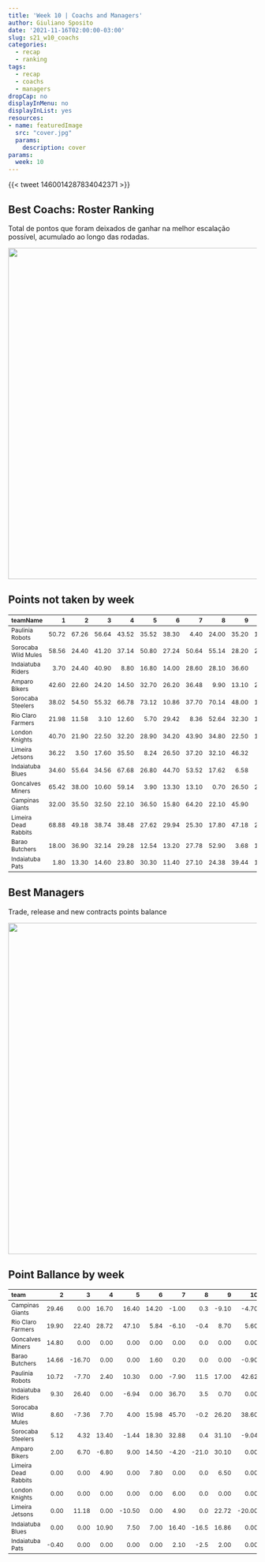 ```yaml
---
title: 'Week 10 | Coachs and Managers'
author: Giuliano Sposito
date: '2021-11-16T02:00:00-03:00'
slug: s21_w10_coachs
categories:
  - recap
  - ranking
tags:
  - recap
  - coachs
  - managers
dropCap: no
displayInMenu: no
displayInList: yes
resources:
- name: featuredImage
  src: "cover.jpg"
  params:
    description: cover
params:
  week: 10
---
```

<script src="{{< blogdown/postref >}}index_files/kePrint/kePrint.js"></script>
<link href="{{< blogdown/postref >}}index_files/lightable/lightable.css" rel="stylesheet" />
<script src="{{< blogdown/postref >}}index_files/kePrint/kePrint.js"></script>
<link href="{{< blogdown/postref >}}index_files/lightable/lightable.css" rel="stylesheet" />

<!--more-->



{{< tweet 1460014287834042371 >}}

## Best Coachs: Roster Ranking

Total de pontos que foram deixados de ganhar na melhor escalação possível, acumulado ao longo das rodadas.

<img src="{{< blogdown/postref >}}index_files/figure-html/bestCoachChart-1.png" width="672" />

## Points not taken by week

<table class="table" style="font-size: 12px; margin-left: auto; margin-right: auto;">
 <thead>
  <tr>
   <th style="text-align:left;"> teamName </th>
   <th style="text-align:right;"> 1 </th>
   <th style="text-align:right;"> 2 </th>
   <th style="text-align:right;"> 3 </th>
   <th style="text-align:right;"> 4 </th>
   <th style="text-align:right;"> 5 </th>
   <th style="text-align:right;"> 6 </th>
   <th style="text-align:right;"> 7 </th>
   <th style="text-align:right;"> 8 </th>
   <th style="text-align:right;"> 9 </th>
   <th style="text-align:right;"> 10 </th>
  </tr>
 </thead>
<tbody>
  <tr>
   <td style="text-align:left;"> Paulinia Robots </td>
   <td style="text-align:right;"> 50.72 </td>
   <td style="text-align:right;"> 67.26 </td>
   <td style="text-align:right;"> 56.64 </td>
   <td style="text-align:right;"> 43.52 </td>
   <td style="text-align:right;"> 35.52 </td>
   <td style="text-align:right;"> 38.30 </td>
   <td style="text-align:right;"> 4.40 </td>
   <td style="text-align:right;"> 24.00 </td>
   <td style="text-align:right;"> 35.20 </td>
   <td style="text-align:right;"> 17.50 </td>
  </tr>
  <tr>
   <td style="text-align:left;"> Sorocaba Wild Mules </td>
   <td style="text-align:right;"> 58.56 </td>
   <td style="text-align:right;"> 24.40 </td>
   <td style="text-align:right;"> 41.20 </td>
   <td style="text-align:right;"> 37.14 </td>
   <td style="text-align:right;"> 50.80 </td>
   <td style="text-align:right;"> 27.24 </td>
   <td style="text-align:right;"> 50.64 </td>
   <td style="text-align:right;"> 55.14 </td>
   <td style="text-align:right;"> 28.20 </td>
   <td style="text-align:right;"> 26.30 </td>
  </tr>
  <tr>
   <td style="text-align:left;"> Indaiatuba Riders </td>
   <td style="text-align:right;"> 3.70 </td>
   <td style="text-align:right;"> 24.40 </td>
   <td style="text-align:right;"> 40.90 </td>
   <td style="text-align:right;"> 8.80 </td>
   <td style="text-align:right;"> 16.80 </td>
   <td style="text-align:right;"> 14.00 </td>
   <td style="text-align:right;"> 28.60 </td>
   <td style="text-align:right;"> 28.10 </td>
   <td style="text-align:right;"> 36.60 </td>
   <td style="text-align:right;"> 7.00 </td>
  </tr>
  <tr>
   <td style="text-align:left;"> Amparo Bikers </td>
   <td style="text-align:right;"> 42.60 </td>
   <td style="text-align:right;"> 22.60 </td>
   <td style="text-align:right;"> 24.20 </td>
   <td style="text-align:right;"> 14.50 </td>
   <td style="text-align:right;"> 32.70 </td>
   <td style="text-align:right;"> 26.20 </td>
   <td style="text-align:right;"> 36.48 </td>
   <td style="text-align:right;"> 9.90 </td>
   <td style="text-align:right;"> 13.10 </td>
   <td style="text-align:right;"> 21.00 </td>
  </tr>
  <tr>
   <td style="text-align:left;"> Sorocaba Steelers </td>
   <td style="text-align:right;"> 38.02 </td>
   <td style="text-align:right;"> 54.50 </td>
   <td style="text-align:right;"> 55.32 </td>
   <td style="text-align:right;"> 66.78 </td>
   <td style="text-align:right;"> 73.12 </td>
   <td style="text-align:right;"> 10.86 </td>
   <td style="text-align:right;"> 37.70 </td>
   <td style="text-align:right;"> 70.14 </td>
   <td style="text-align:right;"> 48.00 </td>
   <td style="text-align:right;"> 11.00 </td>
  </tr>
  <tr>
   <td style="text-align:left;"> Rio Claro Farmers </td>
   <td style="text-align:right;"> 21.98 </td>
   <td style="text-align:right;"> 11.58 </td>
   <td style="text-align:right;"> 3.10 </td>
   <td style="text-align:right;"> 12.60 </td>
   <td style="text-align:right;"> 5.70 </td>
   <td style="text-align:right;"> 29.42 </td>
   <td style="text-align:right;"> 8.36 </td>
   <td style="text-align:right;"> 52.64 </td>
   <td style="text-align:right;"> 32.30 </td>
   <td style="text-align:right;"> 19.62 </td>
  </tr>
  <tr>
   <td style="text-align:left;"> London Knights </td>
   <td style="text-align:right;"> 40.70 </td>
   <td style="text-align:right;"> 21.90 </td>
   <td style="text-align:right;"> 22.50 </td>
   <td style="text-align:right;"> 32.20 </td>
   <td style="text-align:right;"> 28.90 </td>
   <td style="text-align:right;"> 34.20 </td>
   <td style="text-align:right;"> 43.90 </td>
   <td style="text-align:right;"> 34.80 </td>
   <td style="text-align:right;"> 22.50 </td>
   <td style="text-align:right;"> 13.50 </td>
  </tr>
  <tr>
   <td style="text-align:left;"> Limeira Jetsons </td>
   <td style="text-align:right;"> 36.22 </td>
   <td style="text-align:right;"> 3.50 </td>
   <td style="text-align:right;"> 17.60 </td>
   <td style="text-align:right;"> 35.50 </td>
   <td style="text-align:right;"> 8.24 </td>
   <td style="text-align:right;"> 26.50 </td>
   <td style="text-align:right;"> 37.20 </td>
   <td style="text-align:right;"> 32.10 </td>
   <td style="text-align:right;"> 46.32 </td>
   <td style="text-align:right;"> 1.10 </td>
  </tr>
  <tr>
   <td style="text-align:left;"> Indaiatuba Blues </td>
   <td style="text-align:right;"> 34.60 </td>
   <td style="text-align:right;"> 55.64 </td>
   <td style="text-align:right;"> 34.56 </td>
   <td style="text-align:right;"> 67.68 </td>
   <td style="text-align:right;"> 26.80 </td>
   <td style="text-align:right;"> 44.70 </td>
   <td style="text-align:right;"> 53.52 </td>
   <td style="text-align:right;"> 17.62 </td>
   <td style="text-align:right;"> 6.58 </td>
   <td style="text-align:right;"> 9.00 </td>
  </tr>
  <tr>
   <td style="text-align:left;"> Goncalves Miners </td>
   <td style="text-align:right;"> 65.42 </td>
   <td style="text-align:right;"> 38.00 </td>
   <td style="text-align:right;"> 10.60 </td>
   <td style="text-align:right;"> 59.14 </td>
   <td style="text-align:right;"> 3.90 </td>
   <td style="text-align:right;"> 13.30 </td>
   <td style="text-align:right;"> 13.10 </td>
   <td style="text-align:right;"> 0.70 </td>
   <td style="text-align:right;"> 26.50 </td>
   <td style="text-align:right;"> 28.10 </td>
  </tr>
  <tr>
   <td style="text-align:left;"> Campinas Giants </td>
   <td style="text-align:right;"> 32.00 </td>
   <td style="text-align:right;"> 35.50 </td>
   <td style="text-align:right;"> 32.50 </td>
   <td style="text-align:right;"> 22.10 </td>
   <td style="text-align:right;"> 36.50 </td>
   <td style="text-align:right;"> 15.80 </td>
   <td style="text-align:right;"> 64.20 </td>
   <td style="text-align:right;"> 22.10 </td>
   <td style="text-align:right;"> 45.90 </td>
   <td style="text-align:right;"> 0.20 </td>
  </tr>
  <tr>
   <td style="text-align:left;"> Limeira Dead Rabbits </td>
   <td style="text-align:right;"> 68.88 </td>
   <td style="text-align:right;"> 49.18 </td>
   <td style="text-align:right;"> 38.74 </td>
   <td style="text-align:right;"> 38.48 </td>
   <td style="text-align:right;"> 27.62 </td>
   <td style="text-align:right;"> 29.94 </td>
   <td style="text-align:right;"> 25.30 </td>
   <td style="text-align:right;"> 17.80 </td>
   <td style="text-align:right;"> 47.18 </td>
   <td style="text-align:right;"> 28.00 </td>
  </tr>
  <tr>
   <td style="text-align:left;"> Barao Butchers </td>
   <td style="text-align:right;"> 18.00 </td>
   <td style="text-align:right;"> 36.90 </td>
   <td style="text-align:right;"> 32.14 </td>
   <td style="text-align:right;"> 29.28 </td>
   <td style="text-align:right;"> 12.54 </td>
   <td style="text-align:right;"> 13.20 </td>
   <td style="text-align:right;"> 27.78 </td>
   <td style="text-align:right;"> 52.90 </td>
   <td style="text-align:right;"> 3.68 </td>
   <td style="text-align:right;"> 15.68 </td>
  </tr>
  <tr>
   <td style="text-align:left;"> Indaiatuba Pats </td>
   <td style="text-align:right;"> 1.80 </td>
   <td style="text-align:right;"> 13.30 </td>
   <td style="text-align:right;"> 14.60 </td>
   <td style="text-align:right;"> 23.80 </td>
   <td style="text-align:right;"> 30.30 </td>
   <td style="text-align:right;"> 11.40 </td>
   <td style="text-align:right;"> 27.10 </td>
   <td style="text-align:right;"> 24.38 </td>
   <td style="text-align:right;"> 39.44 </td>
   <td style="text-align:right;"> 11.78 </td>
  </tr>
</tbody>
</table>

## Best Managers

Trade, release and new contracts points balance

<img src="{{< blogdown/postref >}}index_files/figure-html/bestManagerChart-1.png" width="672" />


## Point Ballance by week

<table class="table" style="font-size: 12px; margin-left: auto; margin-right: auto;">
 <thead>
  <tr>
   <th style="text-align:left;"> team </th>
   <th style="text-align:right;"> 2 </th>
   <th style="text-align:right;"> 3 </th>
   <th style="text-align:right;"> 4 </th>
   <th style="text-align:right;"> 5 </th>
   <th style="text-align:right;"> 6 </th>
   <th style="text-align:right;"> 7 </th>
   <th style="text-align:right;"> 8 </th>
   <th style="text-align:right;"> 9 </th>
   <th style="text-align:right;"> 10 </th>
  </tr>
 </thead>
<tbody>
  <tr>
   <td style="text-align:left;"> Campinas Giants </td>
   <td style="text-align:right;"> 29.46 </td>
   <td style="text-align:right;"> 0.00 </td>
   <td style="text-align:right;"> 16.70 </td>
   <td style="text-align:right;"> 16.40 </td>
   <td style="text-align:right;"> 14.20 </td>
   <td style="text-align:right;"> -1.00 </td>
   <td style="text-align:right;"> 0.3 </td>
   <td style="text-align:right;"> -9.10 </td>
   <td style="text-align:right;"> -4.70 </td>
  </tr>
  <tr>
   <td style="text-align:left;"> Rio Claro Farmers </td>
   <td style="text-align:right;"> 19.90 </td>
   <td style="text-align:right;"> 22.40 </td>
   <td style="text-align:right;"> 28.72 </td>
   <td style="text-align:right;"> 47.10 </td>
   <td style="text-align:right;"> 5.84 </td>
   <td style="text-align:right;"> -6.10 </td>
   <td style="text-align:right;"> -0.4 </td>
   <td style="text-align:right;"> 8.70 </td>
   <td style="text-align:right;"> 5.60 </td>
  </tr>
  <tr>
   <td style="text-align:left;"> Goncalves Miners </td>
   <td style="text-align:right;"> 14.80 </td>
   <td style="text-align:right;"> 0.00 </td>
   <td style="text-align:right;"> 0.00 </td>
   <td style="text-align:right;"> 0.00 </td>
   <td style="text-align:right;"> 0.00 </td>
   <td style="text-align:right;"> 0.00 </td>
   <td style="text-align:right;"> 0.0 </td>
   <td style="text-align:right;"> 0.00 </td>
   <td style="text-align:right;"> 0.00 </td>
  </tr>
  <tr>
   <td style="text-align:left;"> Barao Butchers </td>
   <td style="text-align:right;"> 14.66 </td>
   <td style="text-align:right;"> -16.70 </td>
   <td style="text-align:right;"> 0.00 </td>
   <td style="text-align:right;"> 0.00 </td>
   <td style="text-align:right;"> 1.60 </td>
   <td style="text-align:right;"> 0.20 </td>
   <td style="text-align:right;"> 0.0 </td>
   <td style="text-align:right;"> 0.00 </td>
   <td style="text-align:right;"> -0.90 </td>
  </tr>
  <tr>
   <td style="text-align:left;"> Paulinia Robots </td>
   <td style="text-align:right;"> 10.72 </td>
   <td style="text-align:right;"> -7.70 </td>
   <td style="text-align:right;"> 2.40 </td>
   <td style="text-align:right;"> 10.30 </td>
   <td style="text-align:right;"> 0.00 </td>
   <td style="text-align:right;"> -7.90 </td>
   <td style="text-align:right;"> 11.5 </td>
   <td style="text-align:right;"> 17.00 </td>
   <td style="text-align:right;"> 42.62 </td>
  </tr>
  <tr>
   <td style="text-align:left;"> Indaiatuba Riders </td>
   <td style="text-align:right;"> 9.30 </td>
   <td style="text-align:right;"> 26.40 </td>
   <td style="text-align:right;"> 0.00 </td>
   <td style="text-align:right;"> -6.94 </td>
   <td style="text-align:right;"> 0.00 </td>
   <td style="text-align:right;"> 36.70 </td>
   <td style="text-align:right;"> 3.5 </td>
   <td style="text-align:right;"> 0.70 </td>
   <td style="text-align:right;"> 0.00 </td>
  </tr>
  <tr>
   <td style="text-align:left;"> Sorocaba Wild Mules </td>
   <td style="text-align:right;"> 8.60 </td>
   <td style="text-align:right;"> -7.36 </td>
   <td style="text-align:right;"> 7.70 </td>
   <td style="text-align:right;"> 4.00 </td>
   <td style="text-align:right;"> 15.98 </td>
   <td style="text-align:right;"> 45.70 </td>
   <td style="text-align:right;"> -0.2 </td>
   <td style="text-align:right;"> 26.20 </td>
   <td style="text-align:right;"> 38.60 </td>
  </tr>
  <tr>
   <td style="text-align:left;"> Sorocaba Steelers </td>
   <td style="text-align:right;"> 5.12 </td>
   <td style="text-align:right;"> 4.32 </td>
   <td style="text-align:right;"> 13.40 </td>
   <td style="text-align:right;"> -1.44 </td>
   <td style="text-align:right;"> 18.30 </td>
   <td style="text-align:right;"> 32.88 </td>
   <td style="text-align:right;"> 0.4 </td>
   <td style="text-align:right;"> 31.10 </td>
   <td style="text-align:right;"> -9.04 </td>
  </tr>
  <tr>
   <td style="text-align:left;"> Amparo Bikers </td>
   <td style="text-align:right;"> 2.00 </td>
   <td style="text-align:right;"> 6.70 </td>
   <td style="text-align:right;"> -6.80 </td>
   <td style="text-align:right;"> 9.00 </td>
   <td style="text-align:right;"> 14.50 </td>
   <td style="text-align:right;"> -4.20 </td>
   <td style="text-align:right;"> -21.0 </td>
   <td style="text-align:right;"> 30.10 </td>
   <td style="text-align:right;"> 0.00 </td>
  </tr>
  <tr>
   <td style="text-align:left;"> Limeira Dead Rabbits </td>
   <td style="text-align:right;"> 0.00 </td>
   <td style="text-align:right;"> 0.00 </td>
   <td style="text-align:right;"> 4.90 </td>
   <td style="text-align:right;"> 0.00 </td>
   <td style="text-align:right;"> 7.80 </td>
   <td style="text-align:right;"> 0.00 </td>
   <td style="text-align:right;"> 0.0 </td>
   <td style="text-align:right;"> 6.50 </td>
   <td style="text-align:right;"> 0.00 </td>
  </tr>
  <tr>
   <td style="text-align:left;"> London Knights </td>
   <td style="text-align:right;"> 0.00 </td>
   <td style="text-align:right;"> 0.00 </td>
   <td style="text-align:right;"> 0.00 </td>
   <td style="text-align:right;"> 0.00 </td>
   <td style="text-align:right;"> 0.00 </td>
   <td style="text-align:right;"> 6.00 </td>
   <td style="text-align:right;"> 0.0 </td>
   <td style="text-align:right;"> 0.00 </td>
   <td style="text-align:right;"> 0.00 </td>
  </tr>
  <tr>
   <td style="text-align:left;"> Limeira Jetsons </td>
   <td style="text-align:right;"> 0.00 </td>
   <td style="text-align:right;"> 11.18 </td>
   <td style="text-align:right;"> 0.00 </td>
   <td style="text-align:right;"> -10.50 </td>
   <td style="text-align:right;"> 0.00 </td>
   <td style="text-align:right;"> 4.90 </td>
   <td style="text-align:right;"> 0.0 </td>
   <td style="text-align:right;"> 22.72 </td>
   <td style="text-align:right;"> -20.00 </td>
  </tr>
  <tr>
   <td style="text-align:left;"> Indaiatuba Blues </td>
   <td style="text-align:right;"> 0.00 </td>
   <td style="text-align:right;"> 0.00 </td>
   <td style="text-align:right;"> 10.90 </td>
   <td style="text-align:right;"> 7.50 </td>
   <td style="text-align:right;"> 7.00 </td>
   <td style="text-align:right;"> 16.40 </td>
   <td style="text-align:right;"> -16.5 </td>
   <td style="text-align:right;"> 16.86 </td>
   <td style="text-align:right;"> 0.00 </td>
  </tr>
  <tr>
   <td style="text-align:left;"> Indaiatuba Pats </td>
   <td style="text-align:right;"> -0.40 </td>
   <td style="text-align:right;"> 0.00 </td>
   <td style="text-align:right;"> 0.00 </td>
   <td style="text-align:right;"> 0.00 </td>
   <td style="text-align:right;"> 0.00 </td>
   <td style="text-align:right;"> 2.10 </td>
   <td style="text-align:right;"> -2.5 </td>
   <td style="text-align:right;"> 2.00 </td>
   <td style="text-align:right;"> 0.00 </td>
  </tr>
</tbody>
</table>
